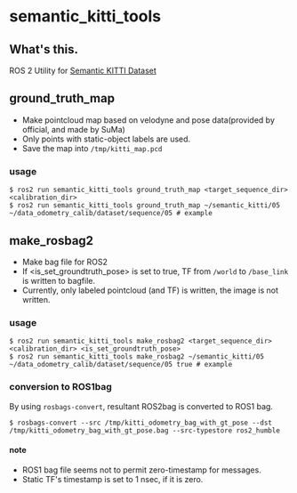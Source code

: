 semantic_kitti_tools
====

## What's this.
ROS 2 Utility for [Semantic KITTI Dataset](https://www.semantic-kitti.org/)

## ground_truth_map
* Make pointcloud map based on velodyne and pose data(provided by official, and made by SuMa)
* Only points with static-object labels are used.
* Save the map into `/tmp/kitti_map.pcd`

### usage
```
$ ros2 run semantic_kitti_tools ground_truth_map <target_sequence_dir> <calibration_dir>
$ ros2 run semantic_kitti_tools ground_truth_map ~/semantic_kitti/05  ~/data_odometry_calib/dataset/sequence/05 # example
```

## make_rosbag2
* Make bag file for ROS2
* If \<is_set_groundtruth_pose\> is set to true, TF from `/world` to `/base_link` is written to bagfile.
* Currently, only labeled pointcloud (and TF) is written, the image is not written.

### usage
```
$ ros2 run semantic_kitti_tools make_rosbag2 <target_sequence_dir> <calibration_dir> <is_set_groundtruth_pose>
$ ros2 run semantic_kitti_tools make_rosbag2 ~/semantic_kitti/05  ~/data_odometry_calib/dataset/sequence/05 true # example
```

### conversion to ROS1bag
By using `rosbags-convert`, resultant ROS2bag is converted to ROS1 bag.

```
$ rosbags-convert --src /tmp/kitti_odometry_bag_with_gt_pose --dst /tmp/kitti_odometry_bag_with_gt_pose.bag --src-typestore ros2_humble
```

#### note
* ROS1 bag file seems not to permit zero-timestamp for messages.
* Static TF's timestamp is set to 1 nsec, if it is zero.
